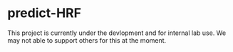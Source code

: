 # predict-HRF

This project is currently under the devlopment and for internal lab use. We may not able to support others for this at the moment.
